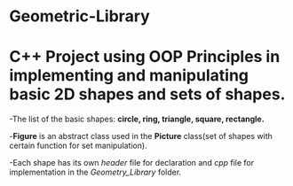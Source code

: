 
#                                               Geometric-Library
# C++ Project using OOP Principles in implementing and manipulating basic 2D shapes and sets of shapes.


-The list of the basic shapes: **circle, ring, triangle, square, rectangle.**

-__Figure__ is an abstract class used in the __Picture__ class(set of shapes with certain function for set manipulation).

-Each shape has its own *header* file for declaration and *cpp* file for implementation in the *Geometry_Library* folder.
